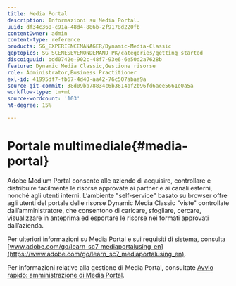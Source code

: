 ```yaml
---
title: Media Portal
description: Informazioni su Media Portal.
uuid: df34c360-c91a-48d4-886b-2f9178d220fb
contentOwner: admin
content-type: reference
products: SG_EXPERIENCEMANAGER/Dynamic-Media-Classic
geptopics: SG_SCENESEVENONDEMAND_PK/categories/getting_started
discoiquuid: bdd0742e-902c-48f7-93e6-6e50d2a7628b
feature: Dynamic Media Classic,Gestione risorse
role: Administrator,Business Practitioner
exl-id: 41995df7-fb67-4d40-aa42-76c507abaa9a
source-git-commit: 38d09bb78834c6b3614bf2b96fd6aee5661e0a5a
workflow-type: tm+mt
source-wordcount: '103'
ht-degree: 15%

---
```


# Portale multimediale{#media-portal}

Adobe Medium Portal consente alle aziende di acquisire, controllare e distribuire facilmente le risorse approvate ai partner e ai canali esterni, nonché agli utenti interni. L’ambiente &quot;self-service&quot; basato su browser offre agli utenti del portale delle risorse Dynamic Media Classic &quot;viste&quot; controllate dall’amministratore, che consentono di caricare, sfogliare, cercare, visualizzare in anteprima ed esportare le risorse nei formati approvati dall’azienda.

Per ulteriori informazioni su Media Portal e sui requisiti di sistema, consulta [www.adobe.com/go/learn_sc7_mediaportalusing_en](https://www.adobe.com/go/learn_sc7_mediaportalusing_en).

Per informazioni relative alla gestione di Media Portal, consultate [Avvio rapido: amministrazione di Media Portal](quick-start-media-portal-administration.md#quick_start_media_portal_administration).
